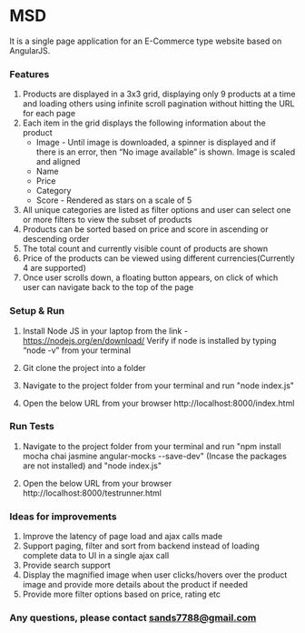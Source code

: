 # MSD
It is a single page application for an E-Commerce type website based on AngularJS.

### <a name=“setup-and-run”>Features</a>
1. Products are displayed in a 3x3 grid, displaying only 9 products at a time and loading others using infinite scroll pagination without hitting the URL for each page
2. Each item in the grid displays the following information about the product
	* Image - Until image is downloaded, a spinner is displayed and if there is an error, then “No image available” is shown. Image is scaled and aligned
	* Name
	* Price
	* Category
	* Score - Rendered as stars on a scale of 5
3. All unique categories are listed as filter options and user can select one or more filters to view the subset of products
4. Products can be sorted based on price and score in ascending or descending order
5. The total count and currently visible count of products are shown 
6. Price of the products can be viewed using different currencies(Currently 4 are supported)
7. Once user scrolls down, a floating button appears, on click of which user can navigate back to the top of the page

### <a name=“setup-and-run”>Setup & Run</a>

1. Install Node JS in your laptop from the link - https://nodejs.org/en/download/
   Verify if node is installed by typing “node -v” from your terminal

2. Git clone the project into a folder

3. Navigate to the project folder from your terminal and run 
   "node index.js"

4. Open the below URL from your browser
   http://localhost:8000/index.html

### <a name=“run-tests”>Run Tests</a>

1. Navigate to the project folder from your terminal and run
   "npm install mocha chai jasmine angular-mocks --save-dev" (Incase the packages are not installed) and
   "node index.js"

2. Open the below URL from your browser
   http://localhost:8000/testrunner.html

### <a name=“run-tests”>Ideas for improvements</a>
1. Improve the latency of page load and ajax calls made
2. Support paging, filter and sort from backend instead of loading complete data to UI in a single ajax call
3. Provide search support
4. Display the magnified image when user clicks/hovers over the product image and provide more details about the product if needed
5. Provide more filter options based on price, rating etc

### Any questions, please contact sands7788@gmail.com ###
